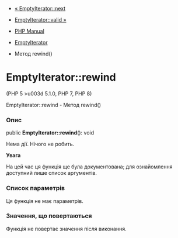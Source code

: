 - [« EmptyIterator::next](emptyiterator.next.md)
- [EmptyIterator::valid »](emptyiterator.valid.md)

- [PHP Manual](index.md)
- [EmptyIterator](class.emptyiterator.md)
- Метод rewind()

# EmptyIterator::rewind

(PHP 5 \>u003d 5.1.0, PHP 7, PHP 8)

EmptyIterator::rewind - Метод rewind()

### Опис

public **EmptyIterator::rewind**(): void

Нема дії. Нічого не робить.

**Увага**

На цей час ця функція ще була документована; для
ознайомлення доступний лише список аргументів.

### Список параметрів

Ця функція не має параметрів.

### Значення, що повертаються

Функція не повертає значення після виконання.
